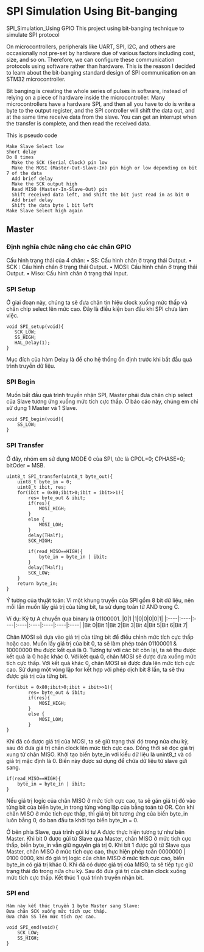 # SPI Simulation Using Bit-banging
SPI_Simulation_Using GPIO
This project using bit-banging technique to simulate SPI protocol

On microcontrollers, peripherals like UART, SPI, I2C, and others are occasionally not pre-set by hardware due of various factors including cost, size, and so on. Therefore, we can configure these communication protocols using software rather than hardware.
This is the reason I decided to learn about the bit-banging standard design of SPI communication on an STM32 microcontroller.

Bit banging is creating the whole series of pulses in software, instead of relying on a piece of hardware inside the microcontroller.
Many microcontrollers have a hardware SPI, and then all you have to do is write a byte to the output register, and the SPI controller will shift the data out, and at the same time receive data from the slave. You can get an interrupt when the transfer is complete, and then read the received data.

This is pseudo code
```
Make Slave Select low  
Short delay
Do 8 times
  Make the SCK (Serial Clock) pin low 
  Make the MOSI (Master-Out-Slave-In) pin high or low depending on bit 7 of the data  
  Add brief delay  
  Make the SCK output high
  Read MISO (Master-In-Slave-Out) pin
  Shift received data left, and shift the bit just read in as bit 0   
  Add brief delay  
  Shift the data byte 1 bit left
Make Slave Select high again  
```
## Master
### Định nghĩa chức năng cho các chân GPIO
Cấu hình trạng thái của 4 chân:
•	SS: Cấu hình chân ở trạng thái Output.
•	SCK :  Cấu hình chân ở trạng thái Output.
•	MOSI: Cấu hình chân ở trạng thái Output.
•	Miso:   Cấu hình chân ở trạng thái Input.
### SPI Setup
Ở giai đoạn này, chúng ta sẽ đưa chân tín hiệu clock xuống mức thấp và chân chip select lên mức cao. Đây là điều kiện ban đầu khi SPI chưa làm việc.
 ```
void SPI_setup(void){
	SCK_LOW;
	SS_HIGH;
	HAL_Delay(1);
}
```
Mục đích của hàm Delay là để cho hệ thống ổn định trước khi bắt đầu quá trình truyền dữ liệu.
### SPI Begin
Muốn bắt đầu quá trình truyền nhận SPI, Master phải đưa chân chip select của Slave tương ứng xuống mức tích cực thấp. Ở báo cáo này, chúng em chỉ sử dụng 1 Master và 1 Slave.
```
void SPI_begin(void){
	SS_LOW;
}
```
### SPI Transfer
Ở đây, nhóm em sử dụng MODE 0 của SPI, tức là CPOL=0; CPHASE=0;  bitOder = MSB.
```
uint8_t SPI_transfer(uint8_t byte_out){
	uint8_t byte_in = 0;
	uint8_t ibit, res;
	for(ibit = 0x80;ibit>0;ibit = ibit>>1){
		res= byte_out & ibit;
		if(res){
			MOSI_HIGH;
		}
		else {
			MOSI_LOW;
		}
		delay(THalf);
		SCK_HIGH;

		if(read_MISO==HIGH){
			byte_in = byte_in | ibit;
		}
		delay(THalf);
		SCK_LOW;
	}
	return byte_in;
}
```
Ý tưởng của thuật toán:
Vì một khung truyền của SPI gồm 8 bit dữ liệu, nên mỗi lần muốn lấy giá trị của từng bit, ta sử dụng toán tử AND trong C. 

Ví dụ: 
	Ký tự A chuyển qua binary là 01100001.
|0|1 |1|0|0|0|0|1|
|:----|:----|:----|:----|:----|:----|:----|:----|
|Bit 0|Bit 1|Bit 2|Bit 3|Bit 4|Bit 5|Bit 6|Bit 7|

Chân MOSI sẽ dựa vào giá trị của từng bit để điều chỉnh mức tích cực thấp hoặc cao. Muốn lấy giá trị của bit 0, ta sẽ làm phép toán 01100001 & 10000000 thu được kết quả là 0.
	Tương tự với các bit còn lại, ta sẽ thu được kết quả là 0 hoặc khác 0. Với kết quả 0, chân  MOSI sẽ được đưa xuống mức tích cực thấp. Với kết quả khác 0, chân  MOSI sẽ được đưa lên mức tích cực cao. 
	Sử dụng một vòng lặp for kết hợp với phép dịch bit 8 lần, ta sẽ thu được giá trị của từng bit.
```
for(ibit = 0x80;ibit>0;ibit = ibit>>1){
		res= byte_out & ibit;
		if(res){
			MOSI_HIGH;
		}
		else {
			MOSI_LOW;
		}
}
```
Khi đã có được giá trị của MOSI, ta sẽ giữ trạng thái đó trong nửa chu kỳ, sau đó đưa giá trị chân clock lên mức tích cực cao. Đồng thời sẽ đọc giá trị xung từ chân MISO. Khởi tạo biến byte_in với kiểu dữ liệu là unint8_t và có giá trị mặc định là 0. Biến này được sử dụng để chứa dữ liệu từ slave gửi sang.
```
if(read_MISO==HIGH){
    byte_in = byte_in | ibit;
}
```
Nếu giá trị logic của chân MISO ở mức tích cực cao, ta sẽ gán giá trị đó vào từng bit của biến byte_in trong từng vòng lặp của bằng toán tử OR. Còn khi chân MISO ở mức tích cực thấp, thì giá trị bit tương ứng của biến byte_in luôn bằng 0, do ban đầu ta khởi tạo biến byte_in = 0.

Ở bên phía Slave, quá trình gửi kí tự A được thực hiện tương tự như bên Master.
Khi bit 0 được gửi từ Slave qua Master, chân MISO ở mức tích cực thấp, biến byte_in vẫn giữ nguyên giá trị 0.
Khi bit 1 được gửi từ Slave qua Master, chân MISO ở mức tích cực cao, thực hiện phép toán 0000000  |  0100 0000, khi đó giá trị logic của chân MISO ở mức tích cực cao, biến byte_in có giá trị khác 0.
Khi đã có được giá trị của MISO, ta sẽ tiếp tục giữ trạng thái đó trong nửa chu kỳ. Sau đó đưa giá trị của chân clock xuống mức tích cực thấp. 
Kết thúc 1 quá trình truyền nhận bit. 

### SPI end
	Hàm này kết thúc truyền 1 byte Master sang Slave:
	Đưa chân SCK xuống mức tích cực thấp.
	Đưa chân SS lên mức tích cực cao. 
```
void SPI_end(void){
	SCK_LOW;
	SS_HIGH;
}
```



























